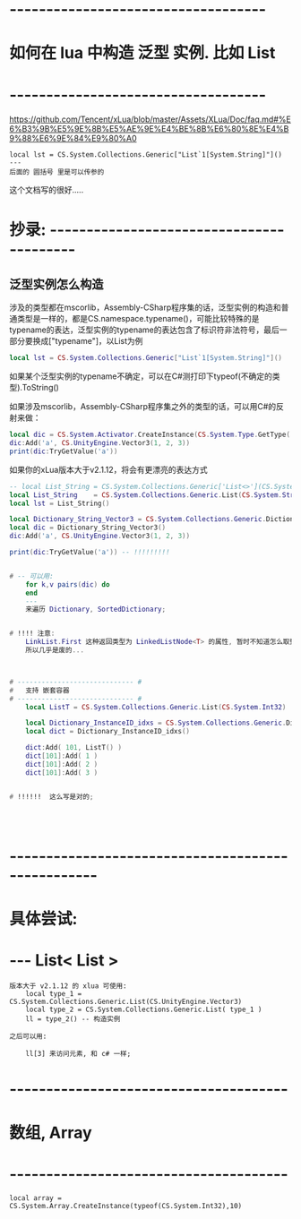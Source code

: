 


# ----------------------------------- #
#     如何在 lua 中构造 泛型 实例. 比如 List
# ----------------------------------- #
https://github.com/Tencent/xLua/blob/master/Assets/XLua/Doc/faq.md#%E6%B3%9B%E5%9E%8B%E5%AE%9E%E4%BE%8B%E6%80%8E%E4%B9%88%E6%9E%84%E9%80%A0

    local lst = CS.System.Collections.Generic["List`1[System.String]"]()
    ---
    后面的 圆括号 里是可以传参的

这个文档写的很好.....



# 抄录: -----------------------------------------
## 泛型实例怎么构造

涉及的类型都在mscorlib，Assembly-CSharp程序集的话，泛型实例的构造和普通类型是一样的，都是CS.namespace.typename()，可能比较特殊的是typename的表达，泛型实例的typename的表达包含了标识符非法符号，最后一部分要换成["typename"]，以List<string>为例

~~~lua
local lst = CS.System.Collections.Generic["List`1[System.String]"]()
~~~

如果某个泛型实例的typename不确定，可以在C#测打印下typeof(不确定的类型).ToString()

如果涉及mscorlib，Assembly-CSharp程序集之外的类型的话，可以用C#的反射来做：

~~~lua
local dic = CS.System.Activator.CreateInstance(CS.System.Type.GetType('System.Collections.Generic.Dictionary`2[[System.String, mscorlib],[UnityEngine.Vector3, UnityEngine]],mscorlib'))
dic:Add('a', CS.UnityEngine.Vector3(1, 2, 3))
print(dic:TryGetValue('a'))
~~~

如果你的xLua版本大于v2.1.12，将会有更漂亮的表达方式

~~~lua
-- local List_String = CS.System.Collections.Generic['List<>'](CS.System.String) -- another way
local List_String    = CS.System.Collections.Generic.List(CS.System.String)
local lst = List_String()

local Dictionary_String_Vector3 = CS.System.Collections.Generic.Dictionary(CS.System.String, CS.UnityEngine.Vector3)
local dic = Dictionary_String_Vector3()
dic:Add('a', CS.UnityEngine.Vector3(1, 2, 3))

print(dic:TryGetValue('a')) -- !!!!!!!!!


# -- 可以用: 
    for k,v pairs(dic) do 
    end 
    ---
    来遍历 Dictionary, SortedDictionary;


# !!!! 注意:
    LinkList.First 这种返回类型为 LinkedListNode<T> 的属性, 暂时不知道怎么取到它的值; 
    所以几乎是废的...



# ----------------------------- #
#   支持 嵌套容器
# ----------------------------- #
    local ListT = CS.System.Collections.Generic.List(CS.System.Int32)

    local Dictionary_InstanceID_idxs = CS.System.Collections.Generic.Dictionary(CS.System.Int32, CS.System.Collections.Generic.List(CS.System.Int32))
    local dict = Dictionary_InstanceID_idxs()

    dict:Add( 101, ListT() )
    dict[101]:Add( 1 )
    dict[101]:Add( 2 )
    dict[101]:Add( 3 )


# !!!!!!  这么写是对的;





~~~
# --------------------------------------------------


#  具体尝试:


# --- List< List<Vector3> >
    版本大于 v2.1.12 的 xlua 可使用:
        local type_1 = CS.System.Collections.Generic.List(CS.UnityEngine.Vector3)
        local type_2 = CS.System.Collections.Generic.List( type_1 )
        ll = type_2() -- 构造实例

    之后可以用:

        ll[3] 来访问元素, 和 c# 一样;



# -------------------------------------- #
#       数组, Array
# -------------------------------------- #
    local array = CS.System.Array.CreateInstance(typeof(CS.System.Int32),10)




